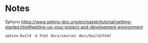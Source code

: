 # Notes

Sphynx https://www.sphinx-doc.org/en/master/tutorial/getting-started.html#setting-up-your-project-and-development-environment
```
sphinx-build -b html docs/source/ docs/build/html
```
